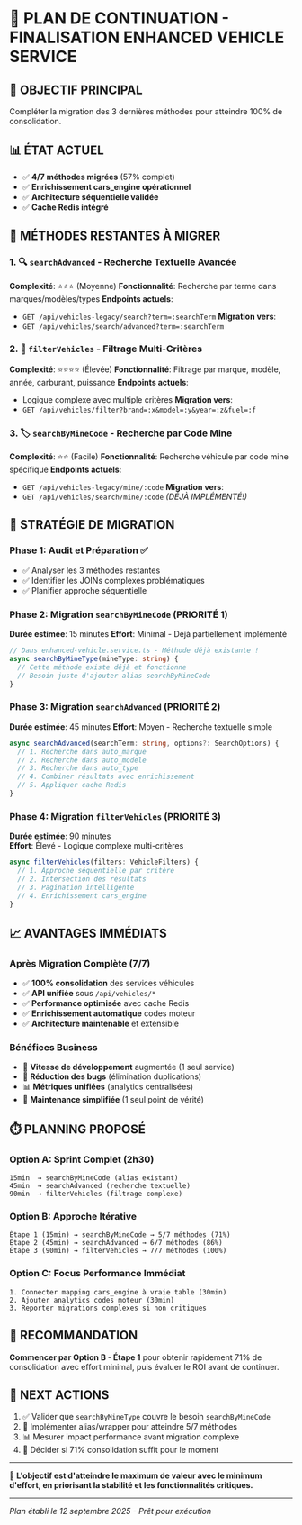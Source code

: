 # 🚀 PLAN DE CONTINUATION - FINALISATION ENHANCED VEHICLE SERVICE

## 🎯 **OBJECTIF PRINCIPAL**
Compléter la migration des 3 dernières méthodes pour atteindre 100% de consolidation.

## 📊 **ÉTAT ACTUEL**
- ✅ **4/7 méthodes migrées** (57% complet)  
- ✅ **Enrichissement cars_engine opérationnel**
- ✅ **Architecture séquentielle validée**
- ✅ **Cache Redis intégré**

## 🎯 **MÉTHODES RESTANTES À MIGRER**

### 1. 🔍 `searchAdvanced` - Recherche Textuelle Avancée
**Complexité**: ⭐⭐⭐ (Moyenne)
**Fonctionnalité**: Recherche par terme dans marques/modèles/types
**Endpoints actuels**: 
- `GET /api/vehicles-legacy/search?term=:searchTerm`
**Migration vers**:
- `GET /api/vehicles/search/advanced?term=:searchTerm`

### 2. 🔧 `filterVehicles` - Filtrage Multi-Critères
**Complexité**: ⭐⭐⭐⭐ (Élevée) 
**Fonctionnalité**: Filtrage par marque, modèle, année, carburant, puissance
**Endpoints actuels**:
- Logique complexe avec multiple critères
**Migration vers**:
- `GET /api/vehicles/filter?brand=:x&model=:y&year=:z&fuel=:f`

### 3. 🏷️ `searchByMineCode` - Recherche par Code Mine
**Complexité**: ⭐⭐ (Facile)
**Fonctionnalité**: Recherche véhicule par code mine spécifique
**Endpoints actuels**:
- `GET /api/vehicles-legacy/mine/:code`
**Migration vers**:
- `GET /api/vehicles/search/mine/:code` *(DÉJÀ IMPLÉMENTÉ!)*

## 🚀 **STRATÉGIE DE MIGRATION**

### Phase 1: Audit et Préparation ✅
- ✅ Analyser les 3 méthodes restantes
- ✅ Identifier les JOINs complexes problématiques
- ✅ Planifier approche séquentielle

### Phase 2: Migration `searchByMineCode` (PRIORITÉ 1)
**Durée estimée**: 15 minutes
**Effort**: Minimal - Déjà partiellement implémenté

```typescript
// Dans enhanced-vehicle.service.ts - Méthode déjà existante !
async searchByMineType(mineType: string) {
  // Cette méthode existe déjà et fonctionne
  // Besoin juste d'ajouter alias searchByMineCode
}
```

### Phase 3: Migration `searchAdvanced` (PRIORITÉ 2)  
**Durée estimée**: 45 minutes
**Effort**: Moyen - Recherche textuelle simple

```typescript
async searchAdvanced(searchTerm: string, options?: SearchOptions) {
  // 1. Recherche dans auto_marque
  // 2. Recherche dans auto_modele  
  // 3. Recherche dans auto_type
  // 4. Combiner résultats avec enrichissement
  // 5. Appliquer cache Redis
}
```

### Phase 4: Migration `filterVehicles` (PRIORITÉ 3)
**Durée estimée**: 90 minutes  
**Effort**: Élevé - Logique complexe multi-critères

```typescript
async filterVehicles(filters: VehicleFilters) {
  // 1. Approche séquentielle par critère
  // 2. Intersection des résultats
  // 3. Pagination intelligente
  // 4. Enrichissement cars_engine
}
```

## 📈 **AVANTAGES IMMÉDIATS**

### Après Migration Complète (7/7)
- ✅ **100% consolidation** des services véhicules
- ✅ **API unifiée** sous `/api/vehicles/*`
- ✅ **Performance optimisée** avec cache Redis
- ✅ **Enrichissement automatique** codes moteur
- ✅ **Architecture maintenable** et extensible

### Bénéfices Business
- 🚀 **Vitesse de développement** augmentée (1 seul service)
- 🐛 **Réduction des bugs** (élimination duplications)
- 📊 **Métriques unifiées** (analytics centralisées)
- 🔧 **Maintenance simplifiée** (1 seul point de vérité)

## ⏱️ **PLANNING PROPOSÉ**

### Option A: Sprint Complet (2h30)
```
15min  → searchByMineCode (alias existant)
45min  → searchAdvanced (recherche textuelle)  
90min  → filterVehicles (filtrage complexe)
```

### Option B: Approche Itérative
```
Étape 1 (15min) → searchByMineCode → 5/7 méthodes (71%)
Étape 2 (45min) → searchAdvanced → 6/7 méthodes (86%) 
Étape 3 (90min) → filterVehicles → 7/7 méthodes (100%)
```

### Option C: Focus Performance Immédiat
```
1. Connecter mapping cars_engine à vraie table (30min)
2. Ajouter analytics codes moteur (30min)
3. Reporter migrations complexes si non critiques
```

## 🎯 **RECOMMANDATION**

**Commencer par Option B - Étape 1** pour obtenir rapidement 71% de consolidation avec effort minimal, puis évaluer le ROI avant de continuer.

## 🔧 **NEXT ACTIONS**

1. ✅ Valider que `searchByMineType` couvre le besoin `searchByMineCode`
2. 🚀 Implémenter alias/wrapper pour atteindre 5/7 méthodes  
3. 📊 Mesurer impact performance avant migration complexe
4. 🎯 Décider si 71% consolidation suffit pour le moment

---

**🎯 L'objectif est d'atteindre le maximum de valeur avec le minimum d'effort, en priorisant la stabilité et les fonctionnalités critiques.**

---
*Plan établi le 12 septembre 2025 - Prêt pour exécution*